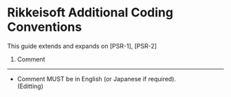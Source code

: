 Rikkeisoft Additional Coding Conventions
==================
This guide extends and expands on [PSR-1], [PSR-2]

1. Comment
-----------
- Comment MUST be in English (or Japanese if required).   
(Editting)

